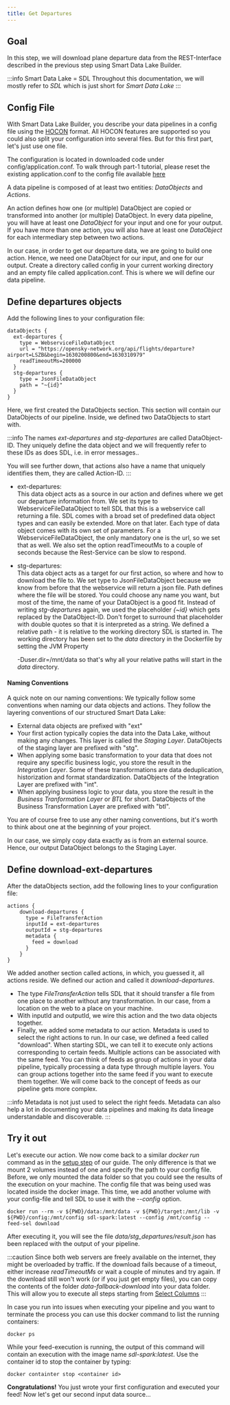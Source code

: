 ```yaml
---
title: Get Departures
---
```


## Goal

In this step, we will download plane departure data from the REST-Interface described in the previous step using Smart Data Lake Builder.

:::info Smart Data Lake = SDL
Throughout this documentation, we will mostly refer to *SDL* which is just short for *Smart Data Lake*
:::

## Config File

With Smart Data Lake Builder, you describe your data pipelines in a config file using the [HOCON](https://github.com/lightbend/config/blob/master/HOCON.md) format.
All HOCON features are supported so you could also split your configuration into several files. But for this first part, let's just use one file.

The configuration is located in downloaded code under config/application.conf.
To walk through part-1 tutorial, please reset the existing application.conf to the config file available [here](../config-examples/application-part1-start.conf)

A data pipeline is composed of at least two entities: *DataObjects* and *Actions*.

An action defines how one (or multiple) DataObject are copied or transformed into another (or multiple) DataObject.
In every data pipeline, you will have at least one *DataObject* for your input and one for your output.
If you have more than one action, you will also have at least one *DataObject* for each intermediary step between two actions.

In our case, in order to get our departure data, we are going to build one action. Hence, we need one DataObject for our input, and one for our output.
Create a directory called config in your current working directory and an empty file called application.conf. This is where we will define our data pipeline.

## Define departures objects
Add the following lines to your configuration file:

    dataObjects {
      ext-departures {
        type = WebserviceFileDataObject
        url = "https://opensky-network.org/api/flights/departure?airport=LSZB&begin=1630200800&end=1630310979"
        readTimeoutMs=200000
      }
      stg-departures {
        type = JsonFileDataObject
        path = "~{id}"
      }
    }

Here, we first created the DataObjects section. This section will contain our DataObjects of our pipeline.
Inside, we defined two DataObjects to start with.

:::info
The names *ext-departures* and *stg-departures* are called DataObject-ID.
They uniquely define the data object and we will frequently refer to these IDs as does SDL, i.e. in error messages..

You will see further down, that actions also have a name that uniquely identifies them, they are called Action-ID.
:::

- ext-departures:  
This data object acts as a source in our action and defines where we get our departure information from.
We set its type to WebserviceFileDataObject to tell SDL that this is a webservice call returning a file.
SDL comes with a broad set of predefined data object types and can easily be extended. More on that later.
Each type of data object comes with its own set of parameters. For a WebserviceFileDataObject, the only mandatory one is the url, so we set that as well.
We also set the option readTimeoutMs to a couple of seconds because the Rest-Service can be slow to respond.

- stg-departures:  
This data object acts as a target for our first action, so where and how to download the file to.
We set type to JsonFileDataObject because we know from before that the webservice will return a json file.
Path defines where the file will be stored. You could choose any name you want, but most of the time, the name of your DataObject is a good fit.
Instead of writing *stg-departures* again,
we used the placeholder *{~id}* which gets replaced by the DataObject-ID. Don't forget to surround that placeholder
with double quotes so that it is interpreted as a string.
We defined a relative path - it is relative to the working directory SDL is started in. 
The working directory has been set to the *data* directory in the Dockerfile by setting the JVM Property 

    -Duser.dir=/mnt/data
so that's why all your relative paths will start in the *data* directory.

#### Naming Conventions
A quick note on our naming conventions: We typically follow some conventions when naming our data objects and actions.
They follow the layering conventions of our structured Smart Data Lake:
- External data objects are prefixed with "ext"
- Your first action typically copies the data into the Data Lake, without making any changes. 
This layer is called the *Staging Layer*.
DataObjects of the staging layer are prefixed with "stg".
- When applying some basic transformation to your data that does not require any specific business logic, you store the result in the *Integration Layer*. 
Some of these transformations are data deduplication, historization and format standardization.
DataObjects of the Integration Layer are prefixed with "int".
- When applying business logic to your data, you store the result in the *Business Tranformation Layer* or *BTL* for short.
DataObjects of the Business Transformation Layer are prefixed with "btl".

You are of course free to use any other naming conventions, but it's worth to think about one at the beginning of your project.

In our case, we simply copy data exactly as is from an external source. Hence, our output DataObject belongs to the Staging Layer.

## Define download-ext-departures
After the dataObjects section, add the following lines to your configuration file:

    actions {
        download-departures {
          type = FileTransferAction
          inputId = ext-departures
          outputId = stg-departures
          metadata {
            feed = download
          }
        }
    }

We added another section called actions, in which, you guessed it, all actions reside.
We defined our action and called it *download-departures*.
- The type *FileTransferAction* tells SDL that it should transfer a file from one place to another without any transformation.
In our case, from a location on the web to a place on your machine.
- With inputId and outputId, we wire this action and the two data objects together.
- Finally, we added some metadata to our action. Metadata is used to select the right actions to run. 
In our case, we defined a feed called "download". When starting SDL, we can tell it to execute only actions corresponding to certain feeds.
Multiple actions can be associated with the same feed. 
You can think of feeds as group of actions in your data pipeline, typically processing a data type through multiple layers.
You can group actions together into the same feed if you want to execute them together. 
We will come back to the concept of feeds as our pipeline gets more complex.

:::info
Metadata is not just used to select the right feeds.
Metadata can also help a lot in documenting your data pipelines and making its data lineage understandable and discoverable. 
:::


## Try it out

Let's execute our action. We now come back to a similar *docker run* command as in the [setup step](../setup.md) of our guide.
The only difference is that we mount 2 volumes instead of one and specify the path to your config file.
Before, we only mounted the data folder so that you could see the results of the execution on your machine.
The config file that was being used was located inside the docker image.
This time, we add another volume with your config-file and tell SDL to use it with the *--config* option.

    docker run --rm -v ${PWD}/data:/mnt/data -v ${PWD}/target:/mnt/lib -v ${PWD}/config:/mnt/config sdl-spark:latest --config /mnt/config --feed-sel download

After executing it, you will see the file *data/stg_departures/result.json* has been replaced with the output of your pipeline.

:::caution
Since both web servers are freely available on the internet, they might be overloaded by traffic.
If the download fails because of a timeout, either increase *readTimeoutMs* or wait a couple of minutes and try again.
If the download still won't work (or if you just get empty files), you can copy the contents of the folder *data-fallback-download*
into your data folder. This will allow you to execute all steps starting from [Select Columns](select-columns.md)
:::

In case you run into issues when executing your pipeline and you want to terminate the process
you can use this docker command to list the running containers:

    docker ps

While your feed-execution is running, the output of this command will contain
an execution with the image name *sdl-spark:latest*.
Use the container id to stop the container by typing:
    
    docker containter stop <container id>


**Congratulations!** You just wrote your first configuration and executed your feed! Now let's get our second input data source...


